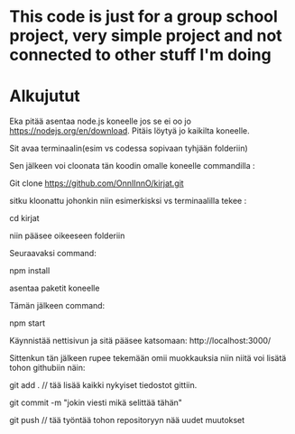 # This code is just for a group school project, very simple project and not connected to other stuff I'm doing

# Alkujutut

Eka pitää asentaa node.js koneelle jos se ei oo jo https://nodejs.org/en/download. Pitäis löytyä jo kaikilta koneelle.

Sit avaa terminaalin(esim vs codessa sopivaan tyhjään folderiin)

Sen jälkeen voi cloonata tän koodin omalle koneelle commandilla :

Git clone https://github.com/OnnIInnO/kirjat.git

sitku kloonattu johonkin niin esimerkisksi vs terminaalilla tekee :

cd kirjat

niin pääsee oikeeseen folderiin

Seuraavaksi command:

npm install

asentaa paketit koneelle

Tämän jälkeen command:

npm start

Käynnistää nettisivun ja sitä pääsee katsomaan: http://localhost:3000/

Sittenkun tän jälkeen rupee tekemään omii muokkauksia niin niitä voi lisätä tohon githubiin näin:

git add . // tää lisää kaikki nykyiset tiedostot gittiin.

git commit -m "jokin viesti mikä selittää tähän"

git push // tää työntää tohon repositoryyn nää uudet muutokset
